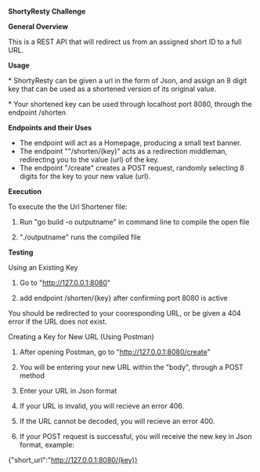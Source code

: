**ShortyResty Challenge**

**General Overview**

This is a REST API that will redirect us from an assigned short ID to a full URL. 



**Usage**

 \* ShortyResty can be given a url in the form of Json, and assign an 8 digit key that can be used as a shortened version of its original value. 

 \* Your shortened key can be used through localhost port 8080, through the endpoint /shorten



**Endpoints and their Uses**

* The endpoint  will act as a Homepage, producing a small text banner.
* The endpoint ""/shorten/(key)" acts as a redirection middleman, redirecting you to the value (url) of the key.
* The endpoint "/create" creates a POST request, randomly selecting 8 digits for the key to your new value (url).



 **Execution**

To execute the the Url Shortener file:

1. Run "go build -o outputname" in command line to compile the open file

2. "./outputname" runs the compiled file



**Testing**

Using an Existing Key



1. Go to "http://127.0.0.1:8080"

2. add endpoint /shorten/{key} after confirming port 8080 is active

You should be redirected to your cooresponding URL, or be given a 404 error if the URL does not exist.



Creating a Key for New URL (Using Postman)

1. After opening Postman, go to "http://127.0.0.1:8080/create"

2. You will be entering your new URL within the "body", through a POST method

3. Enter your URL in Json format

4. If your URL is invalid, you will recieve an error 406.

5. If the URL cannot be decoded, you will recieve an error 400.

6. If your POST request is successful, you will receive the new key in Json format, example:

{"short_url":"http://127.0.0.1:8080/(key)}

